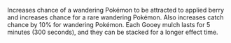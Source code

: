 Increases chance of a wandering Pokémon to be attracted to applied berry and increases chance for a rare wandering Pokémon. Also increases catch chance by 10% for wandering Pokémon. Each Gooey mulch lasts for 5 minutes (300 seconds), and they can be stacked for a longer effect time.